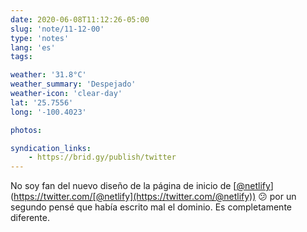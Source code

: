 ```yaml
---
date: 2020-06-08T11:12:26-05:00
slug: 'note/11-12-00'
type: 'notes'
lang: 'es'
tags:

weather: '31.8°C'
weather_summary: 'Despejado'
weather-icon: 'clear-day'
lat: '25.7556'
long: '-100.4023'

photos:

syndication_links:
    - https://brid.gy/publish/twitter
---
```

No soy fan del nuevo diseño de la página de inicio de [[@netlify](https://twitter.com/@netlify)](https://twitter.com/[@netlify](https://twitter.com/@netlify)) 😕 por un segundo pensé que había escrito mal el dominio. Es completamente diferente. 